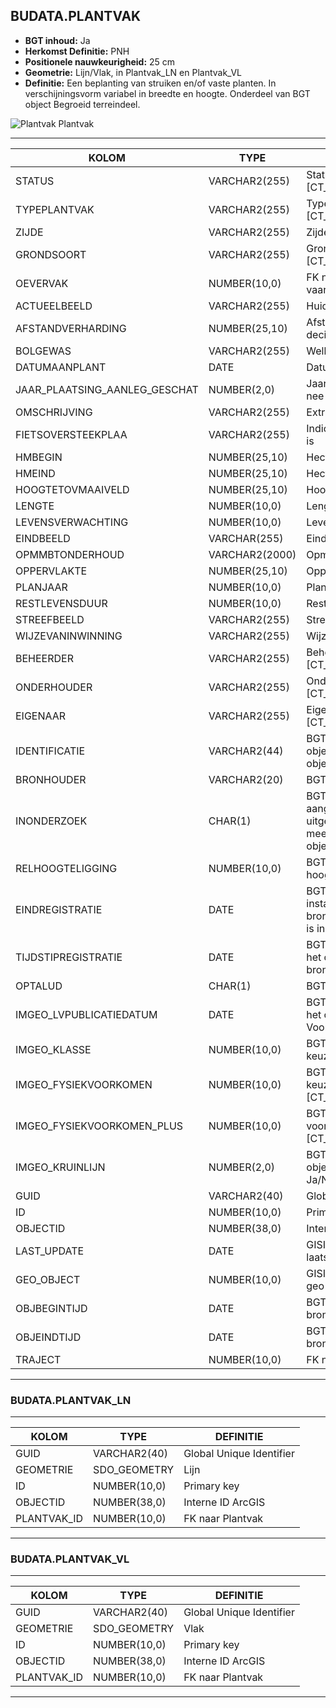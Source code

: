 ﻿## BUDATA.PLANTVAK


* __BGT inhoud:__ Ja
* __Herkomst Definitie:__ PNH
* __Positionele nauwkeurigheid:__ 25 cm
* __Geometrie:__ Lijn/Vlak, in Plantvak_LN en Plantvak_VL
* __Definitie:__ Een beplanting van struiken en/of vaste planten. In verschijningsvorm variabel in breedte en hoogte. Onderdeel van BGT object Begroeid terreindeel.



![Plantvak](objectbladen\5_Landschap_milieu\plantvak.png)
Plantvak

***

|KOLOM                               |TYPE              |DEFINITIE|
|------                              |----              |-----    |
|STATUS                              |VARCHAR2(255)     |Status van de gegevens, keuzelijst [CT_STATUS]|
|TYPEPLANTVAK                        |VARCHAR2(255)     |Type plantvak, keuzelijst [CT_TYPE_PLANTVAK]|
|ZIJDE                               |VARCHAR2(255)     |Zijde, keuzelijst [CT_ZIJDE]|
|GRONDSOORT                          |VARCHAR2(255)     |Grondsoort, keuzelijst [CT_GRONDSOORT]|
|OEVERVAK                            |NUMBER(10,0)      |FK naar Oevervak (als plantvak aan een vaarweg ligt)|
|ACTUEELBEELD                        |VARCHAR2(255)     |Huidige beeld|
|AFSTANDVERHARDING                   |NUMBER(25,10)     |Afstand tot de verharding in meters, 2 decimalen|
|BOLGEWAS                            |VARCHAR2(255)     |Welk bolgewas er aanwezig is|
|DATUMAANPLANT                       |DATE              |Datum aanplanting|
|JAAR_PLAATSING_AANLEG_GESCHAT       |NUMBER(2,0)       |Jaar plaatsing of aanleg is geschat: ja of nee (keuzelijst [CT_JA_NEE])|
|OMSCHRIJVING                        |VARCHAR2(255)     |Extra toelichting|
|FIETSOVERSTEEKPLAA                  |VARCHAR2(255)     |Indicatie of er een Fietsoversteekplaats is|
|HMBEGIN                             |NUMBER(25,10)     |Hectometrering begin plantvak|
|HMEIND                              |NUMBER(25,10)     |Hectometrering eind plantvak|
|HOOGTETOVMAAIVELD                   |NUMBER(25,10)     |Hoogte t.o.v. maaiveld in mm|
|LENGTE                              |NUMBER(10,0)      |Lengte plantvak in hele meters|
|LEVENSVERWACHTING                   |NUMBER(10,0)      |Levensverwachting|
|EINDBEELD                           |VARCHAR(255)      |Eindbeeld voor plantvak|
|OPMMBTONDERHOUD                     |VARCHAR2(2000)    |Opmerking mbt onderhoud|
|OPPERVLAKTE                         |NUMBER(25,10)     |Oppervlakte m2, 2 decimalen|
|PLANJAAR                            |NUMBER(10,0)      |Planjaar|
|RESTLEVENSDUUR                      |NUMBER(10,0)      |Restlevensduur|
|STREEFBEELD                         |VARCHAR2(255)     |Streefbeeld|
|WIJZEVANINWINNING                   |VARCHAR2(255)     |Wijze van inwinning gegevens|
|BEHEERDER                           |VARCHAR2(255)     |Beheerder van het object, keuzelijst [CT_BEHEERDER]|
|ONDERHOUDER                         |VARCHAR2(255)     |Onderhouder van het object, keuzelijst [CT_ONDERHOUDER]|
|EIGENAAR                            |VARCHAR2(255)     |Eigenaar van het object, keuzelijst [CT_INSTANTIE]|
|IDENTIFICATIE                       |VARCHAR2(44)      |BGT, Uniek identificatienummer voor het object dat onveranderlijk is zolang het object bestaat|
|BRONHOUDER                          |VARCHAR2(20)      |BGT, De bronhoudercode van het object|
|INONDERZOEK                         |CHAR(1)           |BGT, Een aanduiding waarmee wordt aangegeven dat een onderzoek wordt uitgevoerd naar de juistheid van een of meer gegevens van het betreffende object|
|RELHOOGTELIGGING                    |NUMBER(10,0)      |BGT, Aanduiding voor de relatieve hoogte van het object|
|EINDREGISTRATIE                     |DATE              |BGT, Eind van de periode waarop deze instantie van het object geldig is bij de bronhouder. Wanneer deze waarde niet is ingevuld is de instantie nog geldig|
|TIJDSTIPREGISTRATIE                 |DATE              |BGT, Tijdstip waarop deze instantie van het object is opgenomen door de bronhouder|
|OPTALUD                             |CHAR(1)           |BGT, indicatie dat plantvak op talud ligt|
|IMGEO_LVPUBLICATIEDATUM             |DATE              |BGT, Tijdstip waarop deze instantie van het object is opgenomen in de Landelijke Voorziening|
|IMGEO_KLASSE                        |NUMBER(10,0)      |BGT, hoofdclassificatie van het object, keuzelijst [CT_IMGEO_KLASSE]|
|IMGEO_FYSIEKVOORKOMEN               |NUMBER(10,0)      |BGT, fysieke voorkomen van het object, keuzelijst [CT_IMGEO_FYSIEKVOORKOMEN]|
|IMGEO_FYSIEKVOORKOMEN_PLUS          |NUMBER(10,0)      |BGT, nadere typering van het fysieke voorkomen van het object, keuzelijst [CT_IMGEO_FYSIEKVOORKOMEN_PLUS]|
|IMGEO_KRUINLIJN                     |NUMBER(2,0)       |BGT, bestaat er een verwijzing naarhet object(lijn) dat de kruinlijn beschrijft: Ja/Nee [CT_JA_NEE] |
|GUID                                |VARCHAR2(40)      |Global Unique Identifier|
|ID                                  |NUMBER(10,0)      |Primary Key|
|OBJECTID                            |NUMBER(38,0)      |Interne ID ArcGIS|
|LAST_UPDATE                         |DATE              |GISIB, Datum waarop het object voor het laatst gewijzigd is in GISIB|
|GEO_OBJECT                          |NUMBER(10,0)      |GISIB, Interne ID van gekoppeld Gisib geo object|
|OBJBEGINTIJD                        |DATE              |BGT, Datum waarop het object bij de bronhouder is ontstaan|
|OBJEINDTIJD                         |DATE              |BGT, Datum waarop het object bij de bronhouder niet meer geldig is|
|TRAJECT                             |NUMBER(10,0)      |FK naar Traject|

***

### BUDATA.PLANTVAK_LN

***

|KOLOM                               |TYPE              |DEFINITIE|
|------                              |----              |-----    |
|GUID                                |VARCHAR2(40)      |Global Unique Identifier|
|GEOMETRIE                           |SDO_GEOMETRY      |Lijn|
|ID                                  |NUMBER(10,0)      |Primary key|
|OBJECTID                            |NUMBER(38,0)      |Interne ID ArcGIS|
|PLANTVAK_ID                         |NUMBER(10,0)      |FK naar Plantvak|

***

### BUDATA.PLANTVAK_VL

***

|KOLOM                               |TYPE              |DEFINITIE|
|------                              |----              |-----    |
|GUID                                |VARCHAR2(40)      |Global Unique Identifier|
|GEOMETRIE                           |SDO_GEOMETRY      |Vlak|
|ID                                  |NUMBER(10,0)      |Primary key|
|OBJECTID                            |NUMBER(38,0)      |Interne ID ArcGIS|
|PLANTVAK_ID                         |NUMBER(10,0)      |FK naar Plantvak|

***